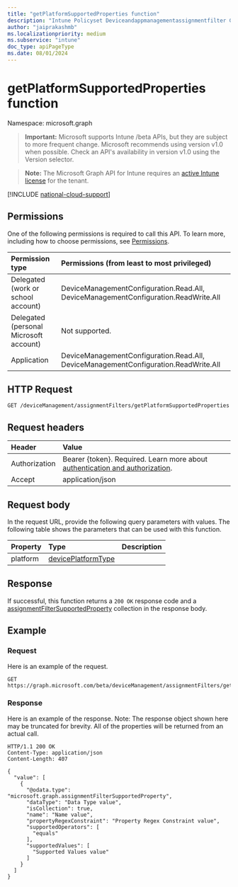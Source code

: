 ```yaml
---
title: "getPlatformSupportedProperties function"
description: "Intune Policyset Deviceandappmanagementassignmentfilter Getplatformsupportedproperties Api ."
author: "jaiprakashmb"
ms.localizationpriority: medium
ms.subservice: "intune"
doc_type: apiPageType
ms.date: 08/01/2024
---
```


# getPlatformSupportedProperties function

Namespace: microsoft.graph

> **Important:** Microsoft supports Intune /beta APIs, but they are subject to more frequent change. Microsoft recommends using version v1.0 when possible. Check an API's availability in version v1.0 using the Version selector.

> **Note:** The Microsoft Graph API for Intune requires an [active Intune license](https://go.microsoft.com/fwlink/?linkid=839381) for the tenant.



[!INCLUDE [national-cloud-support](../../includes/all-clouds.md)]

## Permissions
One of the following permissions is required to call this API. To learn more, including how to choose permissions, see [Permissions](/graph/permissions-reference).

|Permission type|Permissions (from least to most privileged)|
|:---|:---|
|Delegated (work or school account)|DeviceManagementConfiguration.Read.All, DeviceManagementConfiguration.ReadWrite.All|
|Delegated (personal Microsoft account)|Not supported.|
|Application|DeviceManagementConfiguration.Read.All, DeviceManagementConfiguration.ReadWrite.All|

## HTTP Request
<!-- {
  "blockType": "ignored"
}
-->
``` http
GET /deviceManagement/assignmentFilters/getPlatformSupportedProperties
```

## Request headers
|Header|Value|
|:---|:---|
|Authorization|Bearer {token}. Required. Learn more about [authentication and authorization](/graph/auth/auth-concepts).|
|Accept|application/json|

## Request body
In the request URL, provide the following query parameters with values.
The following table shows the parameters that can be used with this function.

|Property|Type|Description|
|:---|:---|:---|
|platform|[devicePlatformType](../resources/intune-policyset-deviceplatformtype.md)||



## Response
If successful, this function returns a `200 OK` response code and a [assignmentFilterSupportedProperty](../resources/intune-policyset-assignmentfiltersupportedproperty.md) collection in the response body.

## Example

### Request
Here is an example of the request.
``` http
GET https://graph.microsoft.com/beta/deviceManagement/assignmentFilters/getPlatformSupportedProperties(platform='parameterValue')
```

### Response
Here is an example of the response. Note: The response object shown here may be truncated for brevity. All of the properties will be returned from an actual call.
``` http
HTTP/1.1 200 OK
Content-Type: application/json
Content-Length: 407

{
  "value": [
    {
      "@odata.type": "microsoft.graph.assignmentFilterSupportedProperty",
      "dataType": "Data Type value",
      "isCollection": true,
      "name": "Name value",
      "propertyRegexConstraint": "Property Regex Constraint value",
      "supportedOperators": [
        "equals"
      ],
      "supportedValues": [
        "Supported Values value"
      ]
    }
  ]
}
```